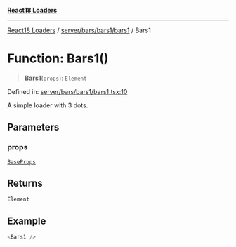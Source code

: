 [**React18 Loaders**](../../../../../README.md)

***

[React18 Loaders](../../../../../modules.md) / [server/bars/bars1/bars1](../README.md) / Bars1

# Function: Bars1()

> **Bars1**(`props`): `Element`

Defined in: [server/bars/bars1/bars1.tsx:10](https://github.com/react18-tools/turborepo-template/blob/15f049b3490b4e059828906d31f43a3bb780bbbe/lib/src/server/bars/bars1/bars1.tsx#L10)

A simple loader with 3 dots.

## Parameters

### props

[`BaseProps`](../../../../common/base/base/interfaces/BaseProps.md)

## Returns

`Element`

## Example

```ts
<Bars1 />
```
